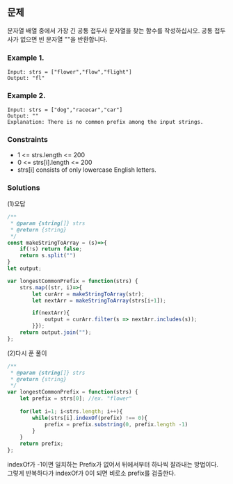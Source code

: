 ## 문제

문자열 배열 중에서 가장 긴 공통 접두사 문자열을 찾는 함수를 작성하십시오.
공통 접두사가 없으면 빈 문자열 ""을 반환합니다.

### Example 1.
```
Input: strs = ["flower","flow","flight"]
Output: "fl"
```

### Example 2.
```
Input: strs = ["dog","racecar","car"]
Output: ""
Explanation: There is no common prefix among the input strings.
```

### Constraints
- 1 <= strs.length <= 200
- 0 <= strs[i].length <= 200
- strs[i] consists of only lowercase English letters.


### Solutions
(1)오답
```javascript
/**
 * @param {string[]} strs
 * @return {string}
 */
const makeStringToArray = (s)=>{
    if(!s) return false;
    return s.split("")
}
let output;

var longestCommonPrefix = function(strs) {
	strs.map((str, i)=>{
        let curArr = makeStringToArray(str);
        let nextArr = makeStringToArray(strs[i+1]);

        if(nextArr){
            output = curArr.filter(s => nextArr.includes(s));
        }});
    return output.join("");
};
```
(2)다시 푼 풀이
```javascript
/**
 * @param {string[]} strs
 * @return {string}
 */
var longestCommonPrefix = function(strs) {
    let prefix = strs[0]; //ex. "flower"
    
    for(let i=1; i<strs.length; i++){
        while(strs[i].indexOf(prefix) !== 0){
            prefix = prefix.substring(0, prefix.length -1)
        }
    }
    return prefix;
};
```
indexOf가 -1이면 일치하는 Prefix가 없어서 뒤에서부터 하나씩 잘라내는 방법이다.<br/>
그렇게 반복하다가 indexOf가 0이 되면 비로소 prefix를 검출한다.

